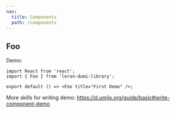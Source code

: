 ```yaml
---
nav:
  title: Components
  path: /components
---
```


## Foo

Demo:

```tsx
import React from 'react';
import { Foo } from 'leran-dumi-library';

export default () => <Foo title="First Demo" />;
```

More skills for writing demo: https://d.umijs.org/guide/basic#write-component-demo
